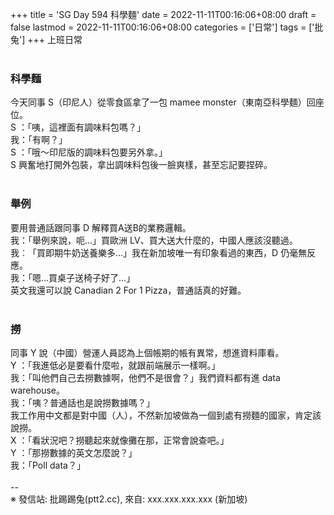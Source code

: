 +++
title = 'SG Day 594 科學麵'
date = 2022-11-11T00:16:06+08:00
draft = false
lastmod = 2022-11-11T00:16:06+08:00
categories = ['日常']
tags = ['批兔']
+++
上班日常<br>
<br>
### 科學麵 
今天同事 S（印尼人）從零食區拿了一包 mamee monster（東南亞科學麵）回座位。<br>
S ：「咦，這裡面有調味料包嗎？」<br>
我：「有啊？」<br>
S ：「哦～印尼版的調味料包要另外拿。」<br>
S 興奮地打開外包裝，拿出調味料包後一臉爽樣，甚至忘記要捏碎。<br>
<br>
### 舉例 
要用普通話跟同事 D 解釋買A送B的業務邏輯。<br>
我：「舉例來說，呃…」買歐洲 LV、買大送大什麼的，中國人應該沒聽過。<br>
我︰「買即期牛奶送養樂多…」我在新加坡唯一有印象看過的東西，D 仍毫無反應。<br>
我：「嗯…買桌子送椅子好了…」<br>
英文我還可以說 Canadian 2 For 1 Pizza，普通話真的好難。<br>
<br>
### 撈 
同事 Y 說（中國）營運人員認為上個帳期的帳有異常，想進資料庫看。<br>
Y ：「我進低必是要看什麼啦，就跟前端展示一樣啊。」<br>
我：「叫他們自己去撈數據啊，他們不是很會？」我們資料都有進 data warehouse。<br>
我：「咦？普通話也是說撈數據嗎？」<br>
我工作用中文都是對中國（人），不然新加坡做為一個到處有撈麵的國家，肯定該說撈。<br>
X ：「看狀況吧？撈聽起來就像攤在那，正常會說查吧。」<br>
Y ：「那撈數據的英文怎麼說？」<br>
我：「Poll data？」<br>
<br>
--<br>
※ 發信站: 批踢踢兔(ptt2.cc), 來自: xxx.xxx.xxx.xxx (新加坡)<br>
